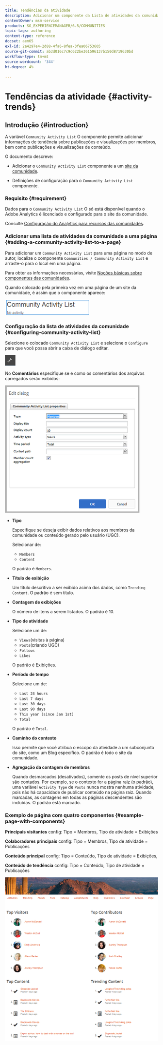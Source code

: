 ```yaml
---
title: Tendências da atividade
description: Adicionar um componente da Lista de atividades da comunidade a uma página
contentOwner: msm-service
products: SG_EXPERIENCEMANAGER/6.5/COMMUNITIES
topic-tags: authoring
content-type: reference
docset: aem65
exl-id: 2a4297e4-2d88-4fa6-8fea-3fea06753605
source-git-commit: ab3d016c7c9c622be361596137b150d8719630bd
workflow-type: tm+mt
source-wordcount: '344'
ht-degree: 4%

---
```


# Tendências da atividade {#activity-trends}

## Introdução {#introduction}

A variável `Community Activity List` O componente permite adicionar informações de tendência sobre publicações e visualizações por membros, bem como publicações e visualizações de conteúdo.

O documento descreve:

* Adicionar o `Community Activity List` componente a um [site da comunidade](/help/communities/overview.md#community-sites).

* Definições de configuração para o `Community Activity List` componente.

### Requisito {#requirement}

Dados para o `Community Activity List` O só está disponível quando o Adobe Analytics é licenciado e configurado para o site da comunidade.

Consulte [Configuração do Analytics para recursos das comunidades](/help/communities/analytics.md).

### Adicionar uma lista de atividades da comunidade a uma página {#adding-a-community-activity-list-to-a-page}

Para adicionar um `Community Activity List` para uma página no modo de autor, localize o componente `Communities / Community Activity List` e arraste-o para o local em uma página.

Para obter as informações necessárias, visite [Noções básicas sobre componentes das comunidades](/help/communities/basics.md).

Quando colocado pela primeira vez em uma página de um site da comunidade, é assim que o componente aparece:

![atividade da comunidade](assets/community-activity.png)

### Configuração da lista de atividades da comunidade  {#configuring-community-activity-list}

Selecione o colocado `Community Activity List` e selecione o `Configure` para que você possa abrir a caixa de diálogo editar.

![configurar](assets/configure-new.png)

No **Comentários** especifique se e como os comentários dos arquivos carregados serão exibidos:

![propriedades](assets/activity-list-properties.png)

* **Tipo**

  Especifique se deseja exibir dados relativos aos membros da comunidade ou conteúdo gerado pelo usuário (UGC).

  Selecionar de:

   * `Members`
   * `Content`

  O padrão é `Members`.

* **Título de exibição**

  Um título descritivo a ser exibido acima dos dados, como `Trending Content`.
O padrão é sem título.

* **Contagem de exibições**

  O número de itens a serem listados.
O padrão é 10.

* **Tipo de atividade**

  Selecione um de:

   * `Views`(visitas à página)
   * `Posts`(criando UGC)
   * `Follows`
   * `Likes`

  O padrão é Exibições.

* **Período de tempo**

  Selecione um de:

   * `Last 24 hours`
   * `Last 7 days`
   * `Last 30 days`
   * `Last 90 days`
   * `This year (since Jan 1st)`
   * `Total`

  O padrão é `Total`.

* **Caminho do contexto**

  Isso permite que você atribua o escopo da atividade a um subconjunto do site, como um Blog específico.
O padrão é todo o site da comunidade.

* **Agregação da contagem de membros**

  Quando desmarcados (desativados), somente os posts de nível superior são contados. Por exemplo, se o contexto for a página raiz (o padrão), uma variável `Activity Type` de `Posts` nunca mostra nenhuma atividade, pois não há capacidade de publicar conteúdo na página raiz. Quando marcadas, as contagens em todas as páginas descendentes são incluídas.
O padrão está marcado.

### Exemplo de página com quatro componentes {#example-page-with-components}

**Principais visitantes** config: Tipo = Membros, Tipo de atividade = Exibições

**Colaboradores principais** config: Tipo = Membros, Tipo de atividade = Publicações

**Conteúdo principal** config: Tipo = Conteúdo, Tipo de atividade = Exibições,

**Conteúdo de tendência** config: Tipo = Conteúdo, Tipo de atividade = Publicações

![componentes](assets/activity-list-components.png)
